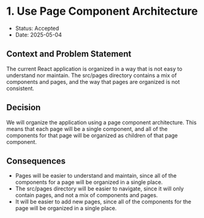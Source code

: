 # 1. Use Page Component Architecture

* Status: Accepted
* Date: 2025-05-04

## Context and Problem Statement

The current React application is organized in a way that is not easy to understand nor maintain. The src/pages directory contains a mix of components and pages, and the way that pages are organized is not consistent.

## Decision

We will organize the application using a page component architecture. This means that each page will be a single component, and all of the components for that page will be organized as children of that page component.

## Consequences

* Pages will be easier to understand and maintain, since all of the components for a page will be organized in a single place.
* The src/pages directory will be easier to navigate, since it will only contain pages, and not a mix of components and pages.
* It will be easier to add new pages, since all of the components for the page will be organized in a single place.